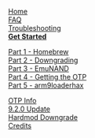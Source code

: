 [Home](https://github.com/Plailect/Guide/wiki)    
[FAQ](https://github.com/Plailect/Guide/wiki/FAQ)    
[Troubleshooting](https://github.com/Plailect/Guide/wiki/Troubleshooting)    
**[Get Started](https://github.com/Plailect/Guide/wiki/Get-Started)**

[Part 1 - Homebrew](https://github.com/Plailect/Guide/wiki/Part-1-(Homebrew))    
[Part 2 - Downgrading](https://github.com/Plailect/Guide/wiki/Part-2-(Downgrading))    
[Part 3 - EmuNAND](https://github.com/Plailect/Guide/wiki/Part-3-(EmuNAND))    
[Part 4 - Getting the OTP](https://github.com/Plailect/Guide/wiki/Part-4-(Getting-the-OTP))    
[Part 5 - arm9loaderhax](https://github.com/Plailect/Guide/wiki/Part-5-(arm9loaderhax))       

[OTP Info](https://github.com/Plailect/Guide/wiki/OTP-Info)    
[9.2.0 Update](https://github.com/Plailect/Guide/wiki/9.2.0-Update)    
[Hardmod Downgrade](https://github.com/Plailect/Guide/wiki/Hardmod-Downgrade)    
[Credits](https://github.com/Plailect/Guide/wiki/Credits)    